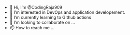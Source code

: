 - 👋 Hi, I’m @CodingRaja909
- 👀 I’m interested in DevOps and application developement.
- 🌱 I’m currently learning to Github actions
- 💞️ I’m looking to collaborate on ...
- 📫 How to reach me ...

<!---
CodingRaja909/CodingRaja909 is a ✨ special ✨ repository because its `README.md` (this file) appears on your GitHub profile.
You can click the Preview link to take a look at your changes.
--->

